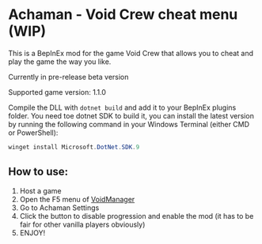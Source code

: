 # Achaman - Void Crew cheat menu (WIP)
This is a BepInEx mod for the game Void Crew that allows you to cheat and play the game the way you like.

Currently in pre-release beta version

Supported game version: 1.1.0

Compile the DLL with `dotnet build` and add it to your BepInEx plugins folder. You need toe dotnet SDK to build it, you can install the latest version by running the following command in your Windows Terminal (either CMD or PowerShell):
```powershell
winget install Microsoft.DotNet.SDK.9
```

## How to use:
1. Host a game
2. Open the F5 menu of [VoidManager](https://github.com/Void-Crew-Modding-Team/VoidManager)
3. Go to Achaman Settings
4. Click the button to disable progression and enable the mod (it has to be fair for other vanilla players obviously)
5. ENJOY!
